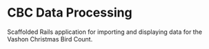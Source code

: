 # CBC Data Processing

Scaffolded Rails application for importing and displaying data for the Vashon Christmas Bird Count.

